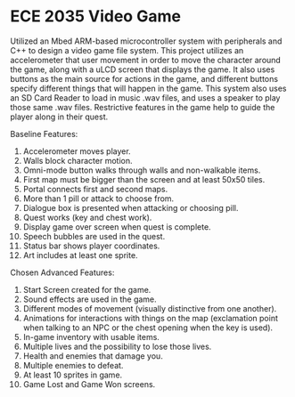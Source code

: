 # ECE 2035 Video Game
 
Utilized an Mbed ARM-based microcontroller system with peripherals and C++ to design a video game file system. This project utilizes an accelerometer that user movement in order to move the character around the game, along with a uLCD screen that displays the game.  It also uses buttons as the main source for actions in the game, and different buttons specify different things that will happen in the game. This system also uses an SD Card Reader to load in music .wav files, and uses a speaker to play those same .wav files. Restrictive features in the game help to guide the player along in their quest.

Baseline Features: 
1) Accelerometer moves player.
2) Walls block character motion.
3) Omni-mode button walks through walls and non-walkable items.
4) First map must be bigger than the screen and at least 50x50 tiles.
5) Portal connects first and second maps.
6) More than 1 pill or attack to choose from.
7) Dialogue box is presented when attacking or choosing pill.
8) Quest works (key and chest work).
9) Display game over screen when quest is complete.
10) Speech bubbles are used in the quest.
11) Status bar shows player coordinates. 
12) Art includes at least one sprite.

Chosen Advanced Features:
1) Start Screen created for the game.
2) Sound effects are used in the game.
3) Different modes of movement (visually distinctive from one another).
4) Animations for interactions with things on the map (exclamation point when talking to an NPC or the chest opening when the key is used).
5) In-game inventory with usable items.
6) Multiple lives and the possibility to lose those lives.
7) Health and enemies that damage you.
8) Multiple enemies to defeat.
9) At least 10 sprites in game.
10) Game Lost and Game Won screens.
